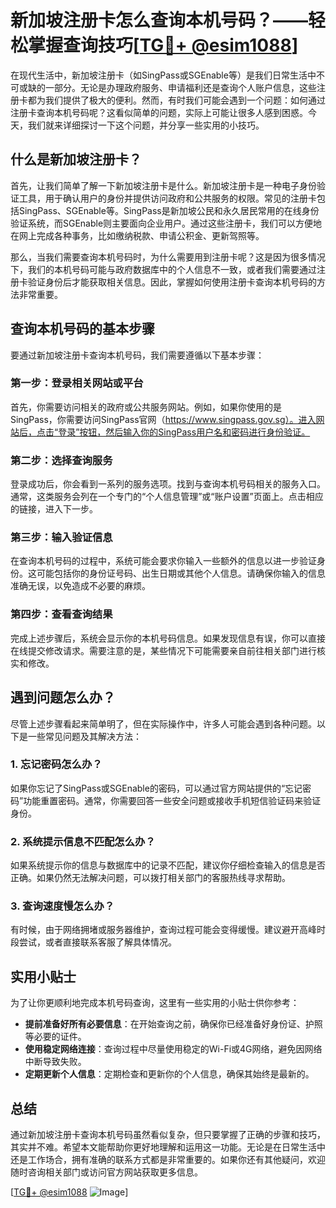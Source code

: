# 新加坡注册卡怎么查询本机号码？——轻松掌握查询技巧[[TG💪+ @esim1088](https://t.me/s/esim1088)]

在现代生活中，新加坡注册卡（如SingPass或SGEnable等）是我们日常生活中不可或缺的一部分。无论是办理政府服务、申请福利还是查询个人账户信息，这些注册卡都为我们提供了极大的便利。然而，有时我们可能会遇到一个问题：如何通过注册卡查询本机号码呢？这看似简单的问题，实际上可能让很多人感到困惑。今天，我们就来详细探讨一下这个问题，并分享一些实用的小技巧。

## 什么是新加坡注册卡？

首先，让我们简单了解一下新加坡注册卡是什么。新加坡注册卡是一种电子身份验证工具，用于确认用户的身份并提供访问政府和公共服务的权限。常见的注册卡包括SingPass、SGEnable等。SingPass是新加坡公民和永久居民常用的在线身份验证系统，而SGEnable则主要面向企业用户。通过这些注册卡，我们可以方便地在网上完成各种事务，比如缴纳税款、申请公积金、更新驾照等。

那么，当我们需要查询本机号码时，为什么需要用到注册卡呢？这是因为很多情况下，我们的本机号码可能与政府数据库中的个人信息不一致，或者我们需要通过注册卡验证身份后才能获取相关信息。因此，掌握如何使用注册卡查询本机号码的方法非常重要。

## 查询本机号码的基本步骤

要通过新加坡注册卡查询本机号码，我们需要遵循以下基本步骤：

### 第一步：登录相关网站或平台

首先，你需要访问相关的政府或公共服务网站。例如，如果你使用的是SingPass，你需要访问SingPass官网（https://www.singpass.gov.sg）。进入网站后，点击“登录”按钮，然后输入你的SingPass用户名和密码进行身份验证。

### 第二步：选择查询服务

登录成功后，你会看到一系列的服务选项。找到与查询本机号码相关的服务入口。通常，这类服务会列在一个专门的“个人信息管理”或“账户设置”页面上。点击相应的链接，进入下一步。

### 第三步：输入验证信息

在查询本机号码的过程中，系统可能会要求你输入一些额外的信息以进一步验证身份。这可能包括你的身份证号码、出生日期或其他个人信息。请确保你输入的信息准确无误，以免造成不必要的麻烦。

### 第四步：查看查询结果

完成上述步骤后，系统会显示你的本机号码信息。如果发现信息有误，你可以直接在线提交修改请求。需要注意的是，某些情况下可能需要亲自前往相关部门进行核实和修改。

## 遇到问题怎么办？

尽管上述步骤看起来简单明了，但在实际操作中，许多人可能会遇到各种问题。以下是一些常见问题及其解决方法：

### 1. 忘记密码怎么办？

如果你忘记了SingPass或SGEnable的密码，可以通过官方网站提供的“忘记密码”功能重置密码。通常，你需要回答一些安全问题或接收手机短信验证码来验证身份。

### 2. 系统提示信息不匹配怎么办？

如果系统提示你的信息与数据库中的记录不匹配，建议你仔细检查输入的信息是否正确。如果仍然无法解决问题，可以拨打相关部门的客服热线寻求帮助。

### 3. 查询速度慢怎么办？

有时候，由于网络拥堵或服务器维护，查询过程可能会变得缓慢。建议避开高峰时段尝试，或者直接联系客服了解具体情况。

## 实用小贴士

为了让你更顺利地完成本机号码查询，这里有一些实用的小贴士供你参考：

- **提前准备好所有必要信息**：在开始查询之前，确保你已经准备好身份证、护照等必要的证件。
- **使用稳定网络连接**：查询过程中尽量使用稳定的Wi-Fi或4G网络，避免因网络中断导致失败。
- **定期更新个人信息**：定期检查和更新你的个人信息，确保其始终是最新的。

## 总结

通过新加坡注册卡查询本机号码虽然看似复杂，但只要掌握了正确的步骤和技巧，其实并不难。希望本文能帮助你更好地理解和运用这一功能。无论是在日常生活中还是工作场合，拥有准确的联系方式都是非常重要的。如果你还有其他疑问，欢迎随时咨询相关部门或访问官方网站获取更多信息。

[[TG💪+ @esim1088](https://t.me/s/esim1088) ![Image](https://i.postimg.cc/4NQfJmqS/Snipaste-2025-05-13-00-14-12.png)]